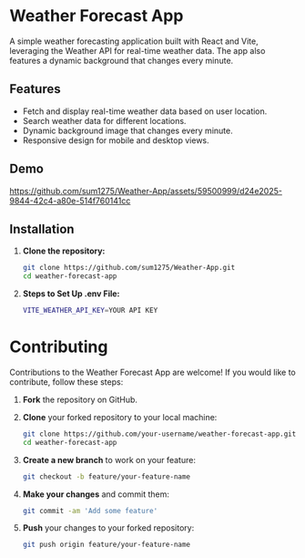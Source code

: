 # Weather Forecast App

A simple weather forecasting application built with React and Vite, leveraging the Weather API for real-time weather data. The app also features a dynamic background that changes every minute.


## Features

- Fetch and display real-time weather data based on user location.
- Search weather data for different locations.
- Dynamic background image that changes every minute.
- Responsive design for mobile and desktop views.

## Demo



https://github.com/sum1275/Weather-App/assets/59500999/d24e2025-9844-42c4-a80e-514f760141cc



## Installation

1. **Clone the repository:**

   ```bash
   git clone https://github.com/sum1275/Weather-App.git
   cd weather-forecast-app
2. **Steps to Set Up .env File:**
   ```bash
   VITE_WEATHER_API_KEY=YOUR API KEY
# Contributing

Contributions to the Weather Forecast App are welcome! If you would like to contribute, follow these steps:

1. **Fork** the repository on GitHub.
   
2. **Clone** your forked repository to your local machine:

   ```bash
   git clone https://github.com/your-username/weather-forecast-app.git
   cd weather-forecast-app
3. **Create a new branch** to work on your feature:
    ```bash
    git checkout -b feature/your-feature-name
   
4. **Make your changes** and commit them:
    ```bash
    git commit -am 'Add some feature'
    
5. **Push** your changes to your forked repository:
    ```bash
    git push origin feature/your-feature-name

      
